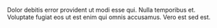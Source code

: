 Dolor debitis error provident ut modi esse qui. Nulla temporibus et. Voluptate fugiat eos ut est enim qui omnis accusamus. Vero est sed est.
